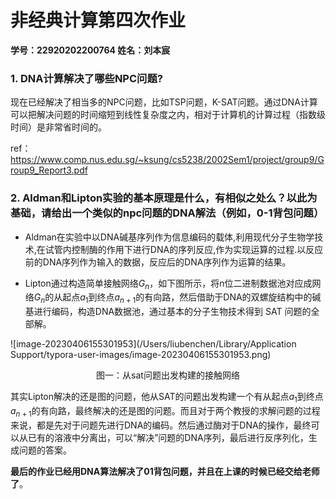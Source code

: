 # 非经典计算第四次作业

**学号：22920202200764 姓名：刘本宸**

### 1. DNA计算解决了哪些NPC问题?

现在已经解决了相当多的NPC问题，比如TSP问题，K-SAT问题。通过DNA计算可以把解决问题的时间缩短到线性复杂度之内，相对于计算机的计算过程（指数级时间）是非常省时间的。

ref：https://www.comp.nus.edu.sg/~ksung/cs5238/2002Sem1/project/group9/Group9_Report3.pdf

### 2. Aldman和Lipton实验的基本原理是什么，有相似之处么？以此为基础，请给出一个类似的npc问题的DNA解法（例如，0-1背包问题）

- Aldman在实验中以DNA碱基序列作为信息编码的载体,利用现代分子生物学技术,在试管内控制酶的作用下进行DNA的序列反应,作为实现运算的过程.以反应前的DNA序列作为输入的数据，反应后的DNA序列作为运算的结果。

- Lipton通过构造简单接触网络$G_n$，如下图所示，将n位二进制数据池对应成网络$G_n$的从起点$a_1$到终点$a_{n+1}$的有向路，然后借助于DNA的双螺旋结构中的碱基进行编码，构造DNA数据池，通过基本的分子生物技术得到 SAT 问题的全部解。

![image-20230406155301953](/Users/liubenchen/Library/Application Support/typora-user-images/image-20230406155301953.png)

<center><p>图一：从sat问题出发构建的接触网络</p></center>

其实Lipton解决的还是图的问题，他从SAT的问题出发构建一个有从起点$a_1$到终点$a_{n+1}$的有向路，最终解决的还是图的问题。而且对于两个教授的求解问题的过程来说，都是先对于问题先进行DNA的编码。然后通过酶对于DNA的操作，最终可以从已有的溶液中分离出，可以“解决”问题的DNA序列，最后进行反序列化，生成问题的答案。



**最后的作业已经用DNA算法解决了01背包问题，并且在上课的时候已经交给老师了**。